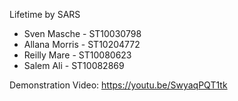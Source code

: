 Lifetime by SARS

- Sven Masche - ST10030798
- Allana Morris - ST10204772
- Reilly Mare - ST10080623
- Salem Ali - ST10082869

Demonstration Video:
https://youtu.be/SwyaqPQT1tk
